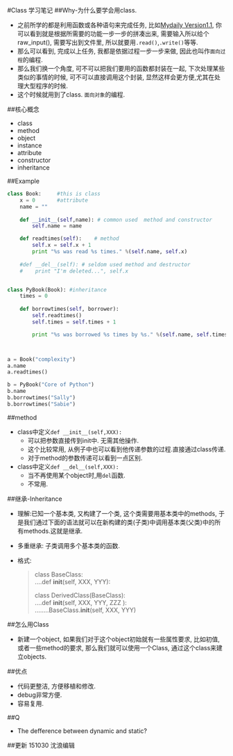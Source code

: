 #Class 学习笔记
##Why-为什么要学会用class.
- 之前所学的都是利用函数或各种语句来完成任务, 比如[Mydaily Version1.1](), 你可以看到就是根据所需要的功能一步一步的拼凑出来, 需要输入所以给个raw_input(), 需要写出到文件里, 所以就要用`.read()`,`.write()`等等.
- 那么可以看到, 完成以上任务, 我都是依据过程一步一步来做, 因此也叫作`面向过程`的编程.
- 那么我们换一个角度,  可不可以把我们要用的函数都封装在一起, 下次处理某些类似的事情的时候, 可不可以直接调用这个封装, 显然这样会更方便,尤其在处理大型程序的时候. 
- 这个时候就用到了class. `面向对象`的编程. 


##核心概念
- class
- method
- object
- instance
- attribute
- constructor
- inheritance



##Example
```python
class Book:     #this is class
    x = 0       #attribute
    name = ""
    
    def __init__(self,name): # common used  method and constructor
        self.name = name

    def readtimes(self):    # method
        self.x = self.x + 1
        print "%s was read %s times." %(self.name, self.x)
    
    #def __del__(self): # seldom used method and destructor
    #    print "I'm deleted...", self.x


class PyBook(Book): #inheritance
    times = 0
    
    def borrowtimes(self, borrower):
        self.readtimes()
        self.times = self.times + 1

        print "%s was borrowed %s times by %s." %(self.name, self.times, borrower)



a = Book("complexity")
a.name
a.readtimes()

b = PyBook("Core of Python")
b.name
b.borrowtimes("Sally")
b.borrowtimes("Sabie")
```




##method
- class中定义`def __init__(self,XXX):`
  - 可以把参数直接传到init中. 无需其他操作.
  - 这个比较常用, 从例子中也可以看到他传递参数的过程.直接通过class传递.
  - 对于method的参数传递可以看到一点区别. 
- class中定义`def __del__(self,XXX):`
  - 当不再使用某个object时,用`del`函数.
  - 不常用.

##继承-Inheritance
- 理解:已知一个基本类, 又构建了一个类, 这个类需要用基本类中的methods, 于是我们通过下面的语法就可以在新构建的类(子类)中调用基本类(父类)中的所有methods.这就是继承.
- 多重继承: 子类调用多个基本类的函数.
- 格式:

    > class BaseClass:  
    > ....def __init__(self, XXX, YYY): 
    >
    > 
    > class DerivedClass(BaseClass):  
    > ....def __init__(self, XXX, YYY, ZZZ ):  
      ........BaseClass.__init__(self, XXX, YYY)


##怎么用Class
- 新建一个object, 如果我们对于这个object初始就有一些属性要求, 比如初值, 或者一些method的要求, 那么我们就可以使用一个Class, 通过这个class来建立objects.



##优点
- 代码更整洁, 方便移植和修改.
- debug非常方便.
- 容易复用.


##Q
- The defference between dynamic and static?





##更新
151030  沈浪编辑






